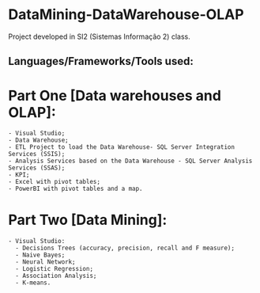 # DataMining-DataWarehouse-OLAP
Project developed in SI2 (Sistemas Informação 2) class.

## Languages/Frameworks/Tools used:
  # Part One [Data warehouses and OLAP]:
    - Visual Studio;
    - Data Warehouse;
    - ETL Project to load the Data Warehouse- SQL Server Integration Services (SSIS);
    - Analysis Services based on the Data Warehouse - SQL Server Analysis Services (SSAS);
    - KPI;
    - Excel with pivot tables;
    - PowerBI with pivot tables and a map.
    
  # Part Two [Data Mining]:
    - Visual Studio:
      - Decisions Trees (accuracy, precision, recall and F measure);
      - Naive Bayes;
      - Neural Network;
      - Logistic Regression;
      - Association Analysis;
      - K-means.
